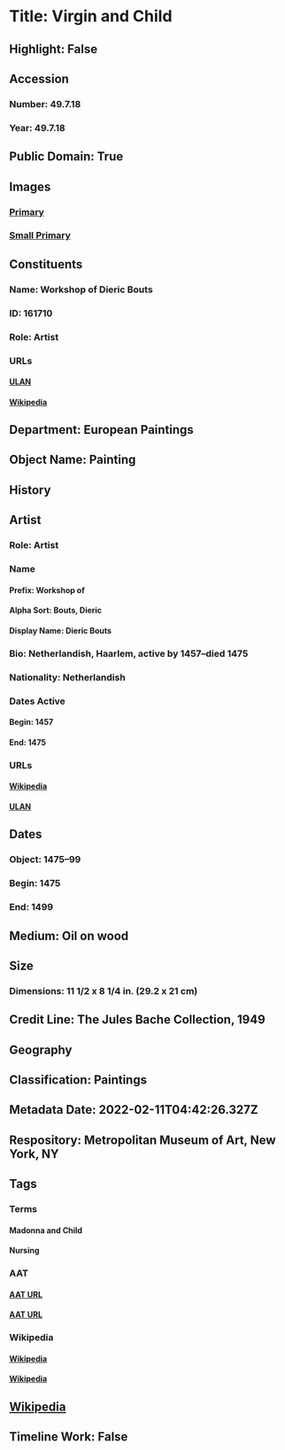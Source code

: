 # Title: Virgin and Child
## Highlight: False
## Accession
### Number: 49.7.18
### Year: 49.7.18
## Public Domain: True
## Images
### [Primary](https://images.metmuseum.org/CRDImages/ep/original/DP-23268-001.jpg)
### [Small Primary](https://images.metmuseum.org/CRDImages/ep/web-large/DP-23268-001.jpg)
## Constituents
### Name: Workshop of Dieric Bouts
### ID: 161710
### Role: Artist
### URLs
#### [ULAN](http://vocab.getty.edu/page/ulan/500024814)
#### [Wikipedia](https://www.wikidata.org/wiki/Q313561)
## Department: European Paintings
## Object Name: Painting
## History
## Artist
### Role: Artist
### Name
#### Prefix: Workshop of
#### Alpha Sort: Bouts, Dieric
#### Display Name: Dieric Bouts
### Bio: Netherlandish, Haarlem, active by 1457–died 1475
### Nationality: Netherlandish
### Dates Active
#### Begin: 1457
#### End: 1475
### URLs
#### [Wikipedia](https://www.wikidata.org/wiki/Q313561)
#### [ULAN](http://vocab.getty.edu/page/ulan/500024814)
## Dates
### Object: 1475–99
### Begin: 1475
### End: 1499
## Medium: Oil on wood
## Size
### Dimensions: 11 1/2 x 8 1/4 in. (29.2 x 21 cm)
## Credit Line: The Jules Bache Collection, 1949
## Geography
## Classification: Paintings
## Metadata Date: 2022-02-11T04:42:26.327Z
## Respository: Metropolitan Museum of Art, New York, NY
## Tags
### Terms
#### Madonna and Child
#### Nursing
### AAT
#### [AAT URL](http://vocab.getty.edu/page/ia/901000052)
#### [AAT URL](http://vocab.getty.edu/page/aat/300379905)
### Wikipedia
#### [Wikipedia]()
#### [Wikipedia]()
## [Wikipedia](https://www.wikidata.org/wiki/Q19911721)
## Timeline Work: False